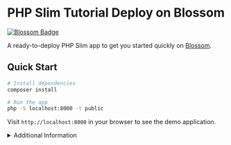 # PHP Slim Tutorial Deploy on Blossom

[![Blossom Badge](https://img.boltops.com/images/blossom/logos/blossom-readme.png)](https://blossom-cloud.com)

A ready-to-deploy PHP Slim app to get you started quickly on [Blossom](https://blossom-cloud.com).

## Quick Start

```bash
# Install dependencies
composer install

# Run the app
php -S localhost:8000 -t public
```

Visit `http://localhost:8000` in your browser to see the demo application.

<details>
<summary>Additional Information</summary>

### Environment Variables
- `PORT`: Change the port (default: 8000)

### API Endpoints
```bash
# Get a greeting
curl http://localhost:8000/hello?name=John

# Echo a message
curl -X POST -H "Content-Type: application/json" \
     -d '{"message":"Hello"}' http://localhost:8000/echo
```
</details>
